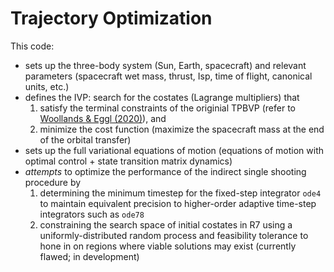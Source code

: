 # Trajectory Optimization
This code: 
- sets up the three-body system (Sun, Earth, spacecraft) and relevant parameters (spacecraft wet mass, thrust, Isp, time of flight, canonical units, etc.)
- defines the IVP: search for the costates (Lagrange multipliers) that 
    1. satisfy the terminal constraints of the originial TPBVP (refer to [Woollands & Eggl (2020)](https://trs.jpl.nasa.gov/bitstream/handle/2014/52355/CL%2320-0708.pdf?sequence=1&isAllowed=y)), and 
    2. minimize the cost function (maximize the spacecraft mass at the end of the orbital transfer)
- sets up the full variational equations of motion (equations of motion with optimal control + state transition matrix dynamics)
- *attempts* to optimize the performance of the indirect single shooting procedure by
    1. determining the minimum timestep for the fixed-step integrator `ode4` to maintain equivalent precision to higher-order adaptive time-step integrators such as `ode78`
    2. constraining the search space of initial costates in R7 using a uniformly-distributed random process and feasibility tolerance to hone in on regions where viable solutions may exist (currently flawed; in development)

<!-- ## Directory
- `main.m`  -->
